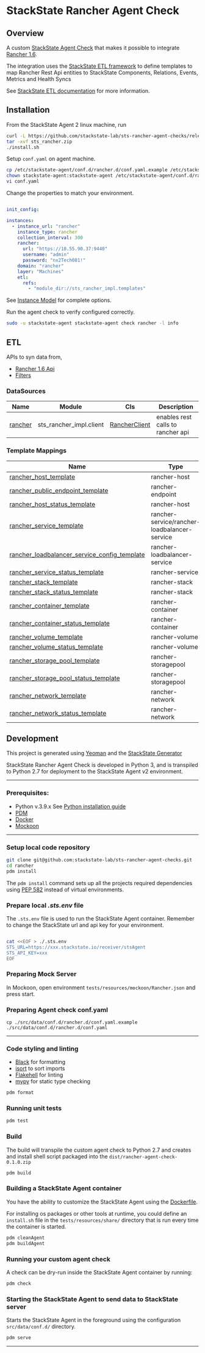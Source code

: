 # StackState Rancher Agent Check

## Overview

A custom [StackState Agent Check](https://docs.stackstate.com/develop/developer-guides/agent_check/agent_checks) that
makes it possible to integrate [Rancher 1.6](https://rancher.com/docs/rancher/v1.6/en/).

The integration uses the [StackState ETL framework](https://stackstate-lab.github.io/stackstate-etl/) 
to define templates to map Rancher Rest Api entities to StackState Components, Relations, Events,
Metrics and Health Syncs

See [StackState ETL documentation](https://stackstate-lab.github.io/stackstate-etl/) for more information.

## Installation

From the StackState Agent 2 linux machine, run

```bash 
curl -L https://github.com/stackstate-lab/sts-rancher-agent-checks/releases/download/v0.1.1/sts_rancher-0.1.1.zip -o sts_rancher.zip
tar -xvf sts_rancher.zip
./install.sh
```

Setup `conf.yaml` on agent machine.

```bash 
cp /etc/stackstate-agent/conf.d/rancher.d/conf.yaml.example /etc/stackstate-agent/conf.d/rancher.d/conf.yaml
chown stackstate-agent:stackstate-agent /etc/stackstate-agent/conf.d/rancher.d/conf.yaml
vi conf.yaml
```

Change the properties to match your environment.

```yaml

init_config:

instances:
  - instance_url: "rancher"
    instance_type: rancher
    collection_interval: 300
    rancher:
      url: "https://10.55.90.37:9440"
      username: "admin"
      password: "nx2Tech081!"
    domain: "rancher"
    layer: "Machines"
    etl:
      refs:
        - "module_dir://sts_rancher_impl.templates"


```

See [Instance Model](sts-rancher-agent-checks/src/sts_rancher_impl/model/instance.py) for complete options.

Run the agent check to verify configured correctly.

```bash
sudo -u stackstate-agent stackstate-agent check rancher -l info
```

## ETL

APIs to syn data from, 

- [Rancher 1.6 Api](https://rancher.com/docs/rancher/v1.6/en/api/v2-beta/)
- [Filters](https://github.com/rancher/api-spec/blob/master/specification.md#filtering)

### DataSources


| Name                                                                       | Module                    | Cls                                                                         | Description                        |
|----------------------------------------------------------------------------|---------------------------|-----------------------------------------------------------------------------|------------------------------------|
| [rancher](sts-rancher-agent-checks/src/sts_rancher_impl/templates/010_default.yaml)   | sts_rancher_impl.client   | [RancherClient](sts-rancher-agent-checks/src/sts_rancher_impl/client/rancher_client.py)  | enables rest calls to rancher  api |


### Template Mappings

| Name                                                                                                                     | Type                                           | 4T        | rancher Api                                                                                  | Description |
|--------------------------------------------------------------------------------------------------------------------------|------------------------------------------------|-----------|----------------------------------------------------------------------------------------------|-------------|
| [rancher_host_template](sts-rancher-agent-checks/src/sts_rancher_impl/templates/020_rancher_hosts.yaml)                             | rancher-host                                   | Component | [v2-beta/projects/{project}/hosts](./tests/resources/responses/sts_hosts.json)               |             |
| [rancher_public_endpoint_template](sts-rancher-agent-checks/src/sts_rancher_impl/templates/020_rancher_hosts.yaml)                  | rancher-endpoint                               | Component | [v2-beta/projects/{project}/hosts](./tests/resources/responses/sts_hosts.json)               |             |
| [rancher_host_status_template](sts-rancher-agent-checks/src/sts_rancher_impl/templates/020_rancher_hosts.yaml)                      | rancher-host                                   | Health    | [v2-beta/projects/{project}/hosts](./tests/resources/responses/sts_hosts.json)               |             |
| [rancher_service_template](sts-rancher-agent-checks/src/sts_rancher_impl/templates/020_rancher_services.yaml)                       | rancher-service/rancher-loadbalancer-service   | Component | [v2-beta/projects/{project}/services](./tests/resources/responses/sts_services.json)         |             |
| [rancher_loadbalancer_service_config_template](sts-rancher-agent-checks/src/sts_rancher_impl/templates/020_rancher_services.yaml)   | rancher-loadbalancer-service                   | Relation  | [v2-beta/projects/{project}/services](./tests/resources/responses/sts_services.json)         |             |
| [rancher_service_status_template](sts-rancher-agent-checks/src/sts_rancher_impl/templates/020_rancher_services.yaml)                | rancher-service                                | Health    | [v2-beta/projects/{project}/services](./tests/resources/responses/sts_services.json)         |             |
| [rancher_stack_template](sts-rancher-agent-checks/src/sts_rancher_impl/templates/040_rancher_stacks.yaml)                           | rancher-stack                                  | Component | [v2-beta/projects/{project}/stacks](./tests/resources/responses/sts_stacks.json)             |             |
| [rancher_stack_status_template](sts-rancher-agent-checks/src/sts_rancher_impl/templates/040_rancher_stacks.yaml)                    | rancher-stack                                  | Health    | [v2-beta/projects/{project}/stacks](./tests/resources/responses/sts_stacks.json)             |             |
| [rancher_container_template](sts-rancher-agent-checks/src/sts_rancher_impl/templates/050_rancher_containers.yaml)                   | rancher-container                              | Component | [v2-beta/projects/{project}/containers](./tests/resources/responses/sts_containers.json)     |             |
| [rancher_container_status_template](sts-rancher-agent-checks/src/sts_rancher_impl/templates/050_rancher_containers.yaml)            | rancher-container                              | Health    | [v2-beta/projects/{project}/containers](./tests/resources/responses/sts_containers.json)     |             |
| [rancher_volume_template](sts-rancher-agent-checks/src/sts_rancher_impl/templates/060_rancher_volumes.yaml)                         | rancher-volume                                 | Component | [v2-beta/projects/{project}/volumes](./tests/resources/responses/sts_volumes.json)           |             |
| [rancher_volume_status_template](sts-rancher-agent-checks/src/sts_rancher_impl/templates/060_rancher_volumes.yaml)                  | rancher-volume                                 | Health    | [v2-beta/projects/{project}/volumes](./tests/resources/responses/sts_volumes.json)           |             |
| [rancher_storage_pool_template](sts-rancher-agent-checks/src/sts_rancher_impl/templates/062_rancher_storage_pools.yaml)             | rancher-storagepool                            | Component | [v2-beta/projects/{project}/storagepools](./tests/resources/responses/sts_storagepools.json) |             |
| [rancher_storage_pool_status_template](sts-rancher-agent-checks/src/sts_rancher_impl/templates/062_rancher_storage_pools.yaml)      | rancher-storagepool                            | Health    | [v2-beta/projects/{project}/storagepools](./tests/resources/responses/sts_storagepools.json) |             |
| [rancher_network_template](sts-rancher-agent-checks/src/sts_rancher_impl/templates/070_rancher_networks.yaml)                       | rancher-network                                | Component | [v2-beta/projects/{project}/networks](./tests/resources/responses/sts_networks.json)         |             |
| [rancher_network_status_template](sts-rancher-agent-checks/src/sts_rancher_impl/templates/070_rancher_networks.yaml)                | rancher-network                                | Health    | [v2-beta/projects/{project}/networks](./tests/resources/responses/sts_networks.json)         |             |


## Development

This project is generated using [Yeoman](https://yeoman.io/) and the [StackState Generator](https://github.com/stackstate-lab/generator-stackstate-lab)

StackState Rancher Agent Check is developed in Python 3, and is transpiled to Python 2.7 for deployment to the StackState Agent v2 environment.

---
### Prerequisites:

- Python v.3.9.x See [Python installation guide](https://docs.python-guide.org/starting/installation/)
- [PDM](https://pdm.fming.dev/latest/#recommended-installation-method)
- [Docker](https://www.docker.com/get-started)
- [Mockoon](https://mockoon.com/)
---

### Setup local code repository

```bash 
git clone git@github.com:stackstate-lab/sts-rancher-agent-checks.git
cd rancher
pdm install 
```
The `pdm install` command sets up all the projects required dependencies using [PEP 582](https://peps.python.org/pep-0582/) instead of virtual environments.

### Prepare local _.sts.env_ file

The `.sts.env` file is used to run the StackState Agent container. Remember to change the StackState url and api key for your environment.

```bash

cat <<EOF > ./.sts.env
STS_URL=https://xxx.stackstate.io/receiver/stsAgent
STS_API_KEY=xxx
EOF
```

### Preparing Mock Server

In Mockoon, open environment `tests/resources/mockoon/Rancher.json` and press start.

### Preparing Agent check conf.yaml

```
cp ./src/data/conf.d/rancher.d/conf.yaml.example ./src/data/conf.d/rancher.d/conf.yaml
```
---

### Code styling and linting

- [Black](https://black.readthedocs.io/en/stable/) for formatting
- [isort](https://pycqa.github.io/isort/) to sort imports
- [Flakehell](https://flakehell.readthedocs.io/) for linting
- [mypy](https://mypy.readthedocs.io/en/stable/) for static type checking

```bash
pdm format
```

### Running unit tests

```bash
pdm test
```

### Build

The build will transpile the custom agent check to Python 2.7 and creates and install shell script packaged into
the `dist/rancher-agent-check-0.1.0.zip`

```bash
pdm build
```

### Building a StackState Agent container

You have the ability to customize the StackState Agent using the [Dockerfile](sts-rancher-agent-checks/tasks/dev-agent/Dockerfile).

For installing os packages or other tools at runtime, you could define an `install.sh` file in the `tests/resources/share/` directory that is run every time the container is started.

```bash
pdm cleanAgent
pdm buildAgent
```

### Running your custom agent check

A check can be dry-run inside the StackState Agent container by running:

```bash
pdm check
```

### Starting the StackState Agent to send data to StackState server

Starts the StackState Agent in the foreground using the configuration `src/data/conf.d/` directory.

```bash
pdm serve
```
---
